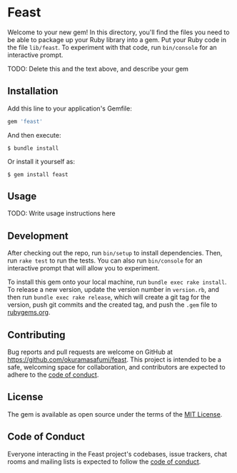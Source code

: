 # Feast

Welcome to your new gem! In this directory, you'll find the files you need to be able to package up your Ruby library into a gem. Put your Ruby code in the file `lib/feast`. To experiment with that code, run `bin/console` for an interactive prompt.

TODO: Delete this and the text above, and describe your gem

## Installation

Add this line to your application's Gemfile:

```ruby
gem 'feast'
```

And then execute:

    $ bundle install

Or install it yourself as:

    $ gem install feast

## Usage

TODO: Write usage instructions here

## Development

After checking out the repo, run `bin/setup` to install dependencies. Then, run `rake test` to run the tests. You can also run `bin/console` for an interactive prompt that will allow you to experiment.

To install this gem onto your local machine, run `bundle exec rake install`. To release a new version, update the version number in `version.rb`, and then run `bundle exec rake release`, which will create a git tag for the version, push git commits and the created tag, and push the `.gem` file to [rubygems.org](https://rubygems.org).

## Contributing

Bug reports and pull requests are welcome on GitHub at https://github.com/okuramasafumi/feast. This project is intended to be a safe, welcoming space for collaboration, and contributors are expected to adhere to the [code of conduct](https://github.com/okuramasafumi/feast/blob/master/CODE_OF_CONDUCT.md).

## License

The gem is available as open source under the terms of the [MIT License](https://opensource.org/licenses/MIT).

## Code of Conduct

Everyone interacting in the Feast project's codebases, issue trackers, chat rooms and mailing lists is expected to follow the [code of conduct](https://github.com/okuramasafumi/feast/blob/master/CODE_OF_CONDUCT.md).

